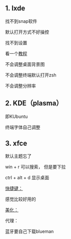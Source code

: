 ## 1. lxde

找不到snap软件

默认打开方式不好操控

找不到设置

看一个[教程](https://blog.csdn.net/black_yu/article/details/50992660)

不会调整桌面背景图

不会调整终端默认打开zsh

不会调整分辨率



## 2. KDE（plasma）

即KUbuntu

终端字体自己调整



## 3. xfce

默认主题忘了

win + r 可以搜索， 但是要下拉

ctrl + alt + d 显示桌面

[快捷键：](https://blog.csdn.net/Pipcie/article/details/105060434)

感觉比较好用的

[美化：](https://blog.csdn.net/alfiy/article/details/126859106)

代理：



蓝牙要自己下载blueman